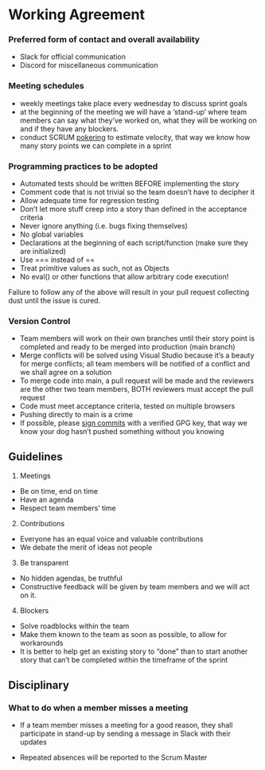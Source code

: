 # Working Agreement

### Preferred form of contact and overall availability

* Slack for official communication
* Discord for miscellaneous communication


### Meeting schedules
* weekly meetings take place every wednesday to discuss sprint goals 
* at the beginning of the meeting we will have a ‘stand-up’ where team members can say what they’ve worked on, what they will be working on and if they have any blockers.
* conduct SCRUM [pokering](https://www.scrumpoker-online.org/) to estimate velocity, that way we know how many story points we can complete in a sprint


### Programming practices to be adopted
* Automated tests should be written BEFORE implementing the story
* Comment code that is not trivial so the team doesn’t have to decipher it
* Allow adequate time for regression testing
* Don’t let more stuff creep into a story than defined in the acceptance criteria
* Never ignore anything (i.e. bugs fixing themselves)
* No global variables
* Declarations at the beginning of each script/function (make sure they are initialized)
* Use === instead of ==
* Treat primitive values as such, not as Objects
* No eval() or other functions that allow arbitrary code execution!

Failure to follow any of the above will result in your pull request collecting dust until the issue is cured.

### Version Control
* Team members will work on their own branches until their story point is completed and ready to be merged into production (main branch)
* Merge conflicts will be solved using Visual Studio because it’s a beauty for merge conflicts; all team members will be notified of a conflict and we shall agree on a solution
* To merge code into main, a pull request will be made and the reviewers are the other two team members, BOTH reviewers must accept the pull request
* Code must meet acceptance criteria, tested on multiple browsers
* Pushing directly to main is a crime
* If possible, please [sign commits](https://docs.github.com/en/authentication/managing-commit-signature-verification) with a verified GPG key, that way we know your dog hasn’t pushed something without you knowing


## Guidelines

1. Meetings
* Be on time, end on time
* Have an agenda
* Respect team members’ time

2. Contributions
* Everyone has an equal voice and valuable contributions
* We debate the merit of ideas not people

3. Be transparent
* No hidden agendas, be truthful
* Constructive feedback will be given by team members and we will act on it.

4. Blockers
* Solve roadblocks within the team
* Make them known to the team as soon as possible, to allow for workarounds
* It is better to help get an existing story to “done” than to start another story that can’t be completed within the timeframe of the sprint


## Disciplinary 

### What to do when a member misses a meeting

* If a team member misses a meeting for a good reason, they shall participate in stand-up by sending a message in Slack with their updates

* Repeated absences will be reported to the Scrum Master
